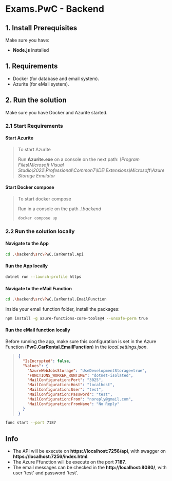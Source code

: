 # Exams.PwC - Backend

## 1. Install Prerequisites

Make sure you have:

- **Node.js** installed

## 1. Requirements
- Docker (for database and email system).
- Azurite (for eMail system).

## 2. Run the solution

Make sure you have Docker and Azurite started.

### 2.1 Start Requirements

#### Start Azurite

> To start Azurite
> 
> Run __Azurite.exe__ on a console on the next path: _\Program Files\Microsoft Visual Studio\2022\Professional\Common7\IDE\Extensions\Microsoft\Azure Storage Emulator_

#### Start Docker compose

> To start docker compose
>
> Run in a console on the path _.\backend_
> ```bash
> docker compose up
> ```

### 2.2 Run the solution locally

#### Navigate to the App

```bash
cd .\backend\src\PwC.CarRental.Api
```

#### Run the App locally

```bash
dotnet run --launch-profile https
```

#### Navigate to the eMail Function

```bash
cd .\backend\src\PwC.CarRental.EmailFunction
```

Inside your email function folder, install the packages:

```bash
npm install -g azure-functions-core-tools@4 --unsafe-perm true
```

#### Run the eMail function locally

Before running the app, make sure this configuration is set in the Azure Function (__PwC.CarRental.EmailFunction__) in the _local.settings.json_.

> ```json
> {
>   "IsEncrypted": false,
>   "Values": {
>     "AzureWebJobsStorage": "UseDevelopmentStorage=true",
>     "FUNCTIONS_WORKER_RUNTIME": "dotnet-isolated",
>     "MailConfiguration:Port": "3025",
>     "MailConfiguration:Host": "localhost",
>     "MailConfiguration:User": "test",
>     "MailConfiguration:Password": "test",
>     "MailConfiguration:From": "noreply@gmail.com",
>     "MailConfiguration:FromName": "No Reply"
>   }
> }
> ```

> 
```bash
func start --port 7187
```

## Info
- The API will be execute on __https://localhost:7256/api__, with swagger on __https://localhost:7256/index.html__.
- The Azure Ffunction will be execute on the port __7187__.
- The email messages can be checked in the __http://localhost:8080/__, with user 'test' and password 'test'.